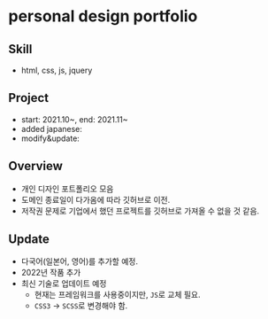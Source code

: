 # personal design portfolio

## Skill

- html, css, js, jquery

## Project

- start: 2021.10~, end: 2021.11~
- added japanese:
- modify&update:

## Overview

- 개인 디자인 포트폴리오 모음
- 도메인 종료일이 다가옴에 따라 깃허브로 이전.
- 저작권 문제로 기업에서 했던 프로젝트를 깃허브로 가져올 수 없을 것 같음.

## Update

- 다국어(일본어, 영어)를 추가할 예정.
- 2022년 작품 추가
- 최신 기술로 업데이트 예정
  - 현재는 프레임워크를 사용중이지만, `JS`로 교체 필요.
  - `CSS3` -> `SCSS`로 변경해야 함.
